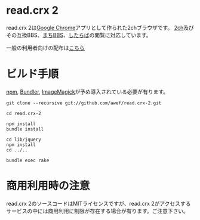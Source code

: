 # read.crx 2
read.crx 2は[Google Chrome][chrome]アプリとして作られた2chブラウザです。
[2ch][2ch]及びその互換BBS、[まちBBS][machi]、[したらば][jbbs]の閲覧に対応しています。

一般の利用者向けの配布は[こちら](http://idawef.com/read.crx-2/)

# ビルド手順
[npm][npm], [Bundler][bundler], [ImageMagick][imagemagick]が予め導入されている必要が有ります。

    git clone --recursive git://github.com/awef/read.crx-2.git
    
    cd read.crx-2
    
    npm install
    bundle install
    
    cd lib/jquery
    npm install
    cd ../..
    
    bundle exec rake

# 商用利用時の注意
read.crx 2のソースコードはMITライセンスですが、read.crx 2がアクセスするサービスの中には商用利用に制限が存在する場合が有ります。ご注意下さい。

[2ch]: http://www.2ch.net/
[bundler]: http://gembundler.com/
[chrome]: https://www.google.com/chrome
[imagemagick]: http://www.imagemagick.org/
[jbbs]: http://rentalbbs.livedoor.com/
[machi]: http://www.machi.to/
[npm]: https://npmjs.org/